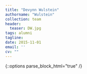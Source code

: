 ```yaml
---
title: "Devynn Wulstein"
authorname: "Wulstein"
collection: team
header:
  teaser: DW.jpg
tags: alumni
tagline: 
date: 2015-11-01
email: ''
cv: ""
---
```

{::options parse_block_html="true" /}

<p align= "justify">

